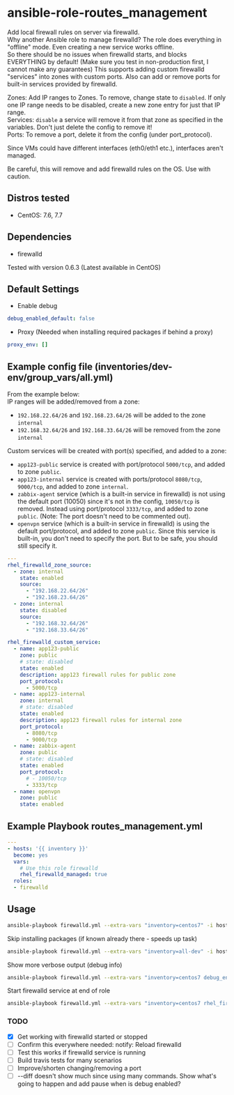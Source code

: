 # ansible-role-routes_management

Add local firewall rules on server via firewalld.  
Why another Ansible role to manage firewalld? The role does everything in "offline" mode. Even creating a new service works offline.  
So there should be no issues when firewalld starts, and blocks EVERYTHING by default! (Make sure you test in non-production first, I cannot make any guarantees)
This supports adding custom firewalld "services" into zones with custom ports. Also can add or remove ports for built-in services provided by firewalld.  

Zones: Add IP ranges to Zones.  To remove, change state to `disabled`. If only one IP range needs to be disabled, create a new zone entry for just that IP range.  
Services: `disable` a service will remove it from that zone as specified in the variables. Don't just delete the config to remove it!  
Ports: To remove a port, delete it from the config (under port_protocol).  

Since VMs could have different interfaces (eth0/eth1 etc.), interfaces aren't managed.

Be careful, this will remove and add firewalld rules on the OS. Use with caution.  

## Distros tested

* CentOS: 7.6, 7.7

## Dependencies

* firewalld

Tested with version 0.6.3 (Latest available in CentOS)

## Default Settings

* Enable debug

```yaml
debug_enabled_default: false
```

* Proxy (Needed when installing required packages if behind a proxy)

```yaml
proxy_env: []
```

## Example config file (inventories/dev-env/group_vars/all.yml)

From the example below:  
IP ranges will be added/removed from a zone:  

* `192.168.22.64/26` and `192.168.23.64/26` will be added to the zone `internal`  
* `192.168.32.64/26` and `192.168.33.64/26` will be removed from the zone `internal`  

Custom services will be created with port(s) specified, and added to a zone:  

* `app123-public` service is created with port/protocol `5000/tcp`, and added to zone `public`.  
* `app123-internal` service is created with ports/protocol `8080/tcp`, `9000/tcp`, and added to zone `internal`.  
* `zabbix-agent` service (which is a built-in service in firewalld) is not using the default port (10050) since it's not in the config, `10050/tcp` is removed. Instead using port/protocol `3333/tcp`, and added to zone `public`.  (Note: The port doesn't need to be commented out).
* `openvpn` service (which is a built-in service in firewalld) is using the default port/protocol, and added to zone `public`. Since this service is built-in, you don't need to specify the port. But to be safe, you should still specify it.  

```yaml
---
rhel_firewalld_zone_source:
  - zone: internal
    state: enabled
    source:
      - "192.168.22.64/26"
      - "192.168.23.64/26"
  - zone: internal
    state: disabled
    source:
      - "192.168.32.64/26"
      - "192.168.33.64/26"

rhel_firewalld_custom_service:
  - name: app123-public
    zone: public
    # state: disabled
    state: enabled
    description: app123 firewall rules for public zone
    port_protocol:
      - 5000/tcp
  - name: app123-internal
    zone: internal
    # state: disabled
    state: enabled
    description: app123 firewall rules for internal zone
    port_protocol:
      - 8080/tcp
      - 9000/tcp
  - name: zabbix-agent
    zone: public
    # state: disabled
    state: enabled
    port_protocol:
      # - 10050/tcp
      - 3333/tcp
  - name: openvpn
    zone: public
    state: enabled
```

## Example Playbook routes_management.yml

```yaml
---
- hosts: '{{ inventory }}'
  become: yes
  vars:
    # Use this role firewalld
    rhel_firewalld_managed: true
  roles:
  - firewalld

```

## Usage

```bash
ansible-playbook firewalld.yml --extra-vars "inventory=centos7" -i hosts-dev
```

Skip installing packages (if known already there - speeds up task)

```bash
ansible-playbook firewalld.yml --extra-vars "inventory=all-dev" -i hosts --skip-tags=rhel_firewalld_pkg_install
```

Show more verbose output (debug info)

```bash
ansible-playbook firewalld.yml --extra-vars "inventory=centos7 debug_enabled_default=true" -i hosts-dev
```

Start firewalld service at end of role

```bash
ansible-playbook firewalld.yml --extra-vars "inventory=centos7 rhel_firewalld_start=true" -i hosts-dev
```

### TODO

* [x] Get working with firewalld started or stopped
* [ ] Confirm this everywhere needed:   notify: Reload firewalld
* [ ] Test this works if firewalld service is running
* [ ] Build travis tests for many scenarios
* [ ] Improve/shorten changing/removing a port
* [ ] --diff doesn't show much since using many commands. Show what's going to happen and add pause when is debug enabled?
